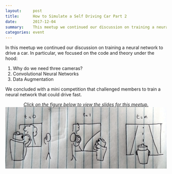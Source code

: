 ```yaml
---
layout:     post
title:      How to Simulate a Self Driving Car Part 2
date:       2017-12-04
summary:    This meetup we continued our discussion on training a neural network to drive a car.
categories: event
---
```


In this meetup we continued our discussion on training a neural network to drive a car. In particular, we focused on the code and theory under the hood:

1. Why do we need three cameras?
2. Convolutional Neural Networks
3. Data Augmentation

We concluded with a mini competition that challenged members to train a neural network that could drive fast.
<p align="center" style="text-decoration:none;">
	<a href="https://docs.google.com/presentation/d/1MxCy4TDtdkeG0Mgfy66GwCSiFMq1hE1zj9oHWgKg-do/edit#slide=id.p">
		<i>Click on the figure below to view the slides for this meetup.</i>
		<img src="https://github.com/hawaiimachinelearning/hawaiimachinelearning.github.io/raw/master/slides/how_to_teach_a%20robot_to_drive.jpg">
	</a>
</p>

